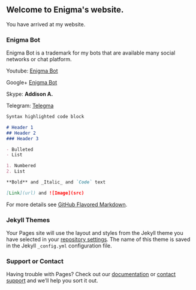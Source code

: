## Welcome to Enigma's website.

You have arrived at my website.

### Enigma Bot

Enigma Bot is a trademark for my bots that are available many social networks or chat platform.

Youtube: [Enigma Bot](https://www.youtube.com/channel/UC89r9Aw9RUJRfDBlkK87F3A)

Google+ [Enigma Bot](https://plus.google.com/104312482912565328534)

Skype: **Addison A.**

Telegram: [Telegma](t.me/telegmaBot)


```markdown
Syntax highlighted code block

# Header 1
## Header 2
### Header 3

- Bulleted
- List

1. Numbered
2. List

**Bold** and _Italic_ and `Code` text

[Link](url) and ![Image](src)
```

For more details see [GitHub Flavored Markdown](https://guides.github.com/features/mastering-markdown/).

### Jekyll Themes

Your Pages site will use the layout and styles from the Jekyll theme you have selected in your [repository settings](https://github.com/Xx-Enigma-xX/Xx-Enigma-xX/settings). The name of this theme is saved in the Jekyll `_config.yml` configuration file.

### Support or Contact

Having trouble with Pages? Check out our [documentation](https://help.github.com/categories/github-pages-basics/) or [contact support](https://github.com/contact) and we’ll help you sort it out.
